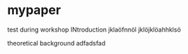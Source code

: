 # mypaper
test during workshop
INtroduction
jklaöfnnöl jklöjklöahhklsö  

theoretical background 
adfadsfad
